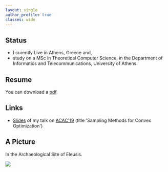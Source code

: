 ```yaml
---
layout: single
author_profile: true
classes: wide
---
```





## Status
 - I curently Live in Athens, Greece and,
 - study on a MSc in Theoretical Computer Science, in the Department of Informatics and Telecommunications, University of Athens.





## Resume
You can download a <a href="https://github.com/panagiotisrep/panagiotisrep.github.io/raw/master/cv.pdf">pdf</a>.

## Links
 - [Slides](https://github.com/panagiotisrep/panagiotisrep.github.io/raw/master/ACAC2019.pdf) of my talk on <a href="http://www.corelab.ntua.gr/acac19/" target="_blank">ACAC'19</a> (title 'Sampling Methods for Convex Optimization')



## A Picture
In the Archaeological Site of Eleusis.



<img src="https://user-images.githubusercontent.com/6207728/63726130-0d2fcf80-c865-11e9-973f-d3a8749f886c.jpg">

